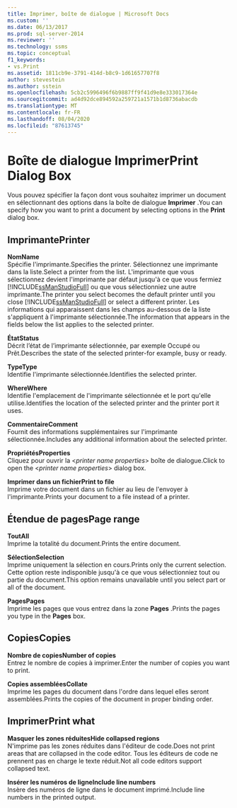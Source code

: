 ```yaml
---
title: Imprimer, boîte de dialogue | Microsoft Docs
ms.custom: ''
ms.date: 06/13/2017
ms.prod: sql-server-2014
ms.reviewer: ''
ms.technology: ssms
ms.topic: conceptual
f1_keywords:
- vs.Print
ms.assetid: 1811cb9e-3791-414d-b8c9-1d61657707f8
author: stevestein
ms.author: sstein
ms.openlocfilehash: 5cb2c5996496f6b9887ff9f41d9e8e333017364e
ms.sourcegitcommit: ad4d92dce894592a259721a1571b1d8736abacdb
ms.translationtype: MT
ms.contentlocale: fr-FR
ms.lasthandoff: 08/04/2020
ms.locfileid: "87613745"
---
```

# <a name="print-dialog-box"></a><span data-ttu-id="13d16-102">Boîte de dialogue Imprimer</span><span class="sxs-lookup"><span data-stu-id="13d16-102">Print Dialog Box</span></span>
  <span data-ttu-id="13d16-103">Vous pouvez spécifier la façon dont vous souhaitez imprimer un document en sélectionnant des options dans la boîte de dialogue **Imprimer** .</span><span class="sxs-lookup"><span data-stu-id="13d16-103">You can specify how you want to print a document by selecting options in the **Print** dialog box.</span></span>  
  
## <a name="printer"></a><span data-ttu-id="13d16-104">Imprimante</span><span class="sxs-lookup"><span data-stu-id="13d16-104">Printer</span></span>  
 <span data-ttu-id="13d16-105">**Nom**</span><span class="sxs-lookup"><span data-stu-id="13d16-105">**Name**</span></span>  
 <span data-ttu-id="13d16-106">Spécifie l'imprimante.</span><span class="sxs-lookup"><span data-stu-id="13d16-106">Specifies the printer.</span></span> <span data-ttu-id="13d16-107">Sélectionnez une imprimante dans la liste.</span><span class="sxs-lookup"><span data-stu-id="13d16-107">Select a printer from the list.</span></span> <span data-ttu-id="13d16-108">L'imprimante que vous sélectionnez devient l'imprimante par défaut jusqu'à ce que vous fermiez [!INCLUDE[ssManStudioFull](../../includes/ssmanstudiofull-md.md)] ou que vous sélectionniez une autre imprimante.</span><span class="sxs-lookup"><span data-stu-id="13d16-108">The printer you select becomes the default printer until you close [!INCLUDE[ssManStudioFull](../../includes/ssmanstudiofull-md.md)] or select a different printer.</span></span> <span data-ttu-id="13d16-109">Les informations qui apparaissent dans les champs au-dessous de la liste s'appliquent à l'imprimante sélectionnée.</span><span class="sxs-lookup"><span data-stu-id="13d16-109">The information that appears in the fields below the list applies to the selected printer.</span></span>  
  
 <span data-ttu-id="13d16-110">**État**</span><span class="sxs-lookup"><span data-stu-id="13d16-110">**Status**</span></span>  
 <span data-ttu-id="13d16-111">Décrit l’état de l’imprimante sélectionnée, par exemple Occupé ou Prêt.</span><span class="sxs-lookup"><span data-stu-id="13d16-111">Describes the state of the selected printer-for example, busy or ready.</span></span>  
  
 <span data-ttu-id="13d16-112">**Type**</span><span class="sxs-lookup"><span data-stu-id="13d16-112">**Type**</span></span>  
 <span data-ttu-id="13d16-113">Identifie l'imprimante sélectionnée.</span><span class="sxs-lookup"><span data-stu-id="13d16-113">Identifies the selected printer.</span></span>  
  
 <span data-ttu-id="13d16-114">**Where**</span><span class="sxs-lookup"><span data-stu-id="13d16-114">**Where**</span></span>  
 <span data-ttu-id="13d16-115">Identifie l'emplacement de l'imprimante sélectionnée et le port qu'elle utilise.</span><span class="sxs-lookup"><span data-stu-id="13d16-115">Identifies the location of the selected printer and the printer port it uses.</span></span>  
  
 <span data-ttu-id="13d16-116">**Commentaire**</span><span class="sxs-lookup"><span data-stu-id="13d16-116">**Comment**</span></span>  
 <span data-ttu-id="13d16-117">Fournit des informations supplémentaires sur l'imprimante sélectionnée.</span><span class="sxs-lookup"><span data-stu-id="13d16-117">Includes any additional information about the selected printer.</span></span>  
  
 <span data-ttu-id="13d16-118">**Propriétés**</span><span class="sxs-lookup"><span data-stu-id="13d16-118">**Properties**</span></span>  
 <span data-ttu-id="13d16-119">Cliquez pour ouvrir la \<*printer name properties*> boîte de dialogue.</span><span class="sxs-lookup"><span data-stu-id="13d16-119">Click to open the \<*printer name properties*> dialog box.</span></span>  
  
 <span data-ttu-id="13d16-120">**Imprimer dans un fichier**</span><span class="sxs-lookup"><span data-stu-id="13d16-120">**Print to file**</span></span>  
 <span data-ttu-id="13d16-121">Imprime votre document dans un fichier au lieu de l'envoyer à l'imprimante.</span><span class="sxs-lookup"><span data-stu-id="13d16-121">Prints your document to a file instead of a printer.</span></span>  
  
## <a name="page-range"></a><span data-ttu-id="13d16-122">Étendue de pages</span><span class="sxs-lookup"><span data-stu-id="13d16-122">Page range</span></span>  
 <span data-ttu-id="13d16-123">**Tout**</span><span class="sxs-lookup"><span data-stu-id="13d16-123">**All**</span></span>  
 <span data-ttu-id="13d16-124">Imprime la totalité du document.</span><span class="sxs-lookup"><span data-stu-id="13d16-124">Prints the entire document.</span></span>  
  
 <span data-ttu-id="13d16-125">**Sélection**</span><span class="sxs-lookup"><span data-stu-id="13d16-125">**Selection**</span></span>  
 <span data-ttu-id="13d16-126">Imprime uniquement la sélection en cours.</span><span class="sxs-lookup"><span data-stu-id="13d16-126">Prints only the current selection.</span></span> <span data-ttu-id="13d16-127">Cette option reste indisponible jusqu'à ce que vous sélectionniez tout ou partie du document.</span><span class="sxs-lookup"><span data-stu-id="13d16-127">This option remains unavailable until you select part or all of the document.</span></span>  
  
 <span data-ttu-id="13d16-128">**Pages**</span><span class="sxs-lookup"><span data-stu-id="13d16-128">**Pages**</span></span>  
 <span data-ttu-id="13d16-129">Imprime les pages que vous entrez dans la zone **Pages** .</span><span class="sxs-lookup"><span data-stu-id="13d16-129">Prints the pages you type in the **Pages** box.</span></span>  
  
## <a name="copies"></a><span data-ttu-id="13d16-130">Copies</span><span class="sxs-lookup"><span data-stu-id="13d16-130">Copies</span></span>  
 <span data-ttu-id="13d16-131">**Nombre de copies**</span><span class="sxs-lookup"><span data-stu-id="13d16-131">**Number of copies**</span></span>  
 <span data-ttu-id="13d16-132">Entrez le nombre de copies à imprimer.</span><span class="sxs-lookup"><span data-stu-id="13d16-132">Enter the number of copies you want to print.</span></span>  
  
 <span data-ttu-id="13d16-133">**Copies assemblées**</span><span class="sxs-lookup"><span data-stu-id="13d16-133">**Collate**</span></span>  
 <span data-ttu-id="13d16-134">Imprime les pages du document dans l'ordre dans lequel elles seront assemblées.</span><span class="sxs-lookup"><span data-stu-id="13d16-134">Prints the copies of the document in proper binding order.</span></span>  
  
## <a name="print-what"></a><span data-ttu-id="13d16-135">Imprimer</span><span class="sxs-lookup"><span data-stu-id="13d16-135">Print what</span></span>  
 <span data-ttu-id="13d16-136">**Masquer les zones réduites**</span><span class="sxs-lookup"><span data-stu-id="13d16-136">**Hide collapsed regions**</span></span>  
 <span data-ttu-id="13d16-137">N'imprime pas les zones réduites dans l'éditeur de code.</span><span class="sxs-lookup"><span data-stu-id="13d16-137">Does not print areas that are collapsed in the code editor.</span></span> <span data-ttu-id="13d16-138">Tous les éditeurs de code ne prennent pas en charge le texte réduit.</span><span class="sxs-lookup"><span data-stu-id="13d16-138">Not all code editors support collapsed text.</span></span>  
  
 <span data-ttu-id="13d16-139">**Insérer les numéros de ligne**</span><span class="sxs-lookup"><span data-stu-id="13d16-139">**Include line numbers**</span></span>  
 <span data-ttu-id="13d16-140">Insère des numéros de ligne dans le document imprimé.</span><span class="sxs-lookup"><span data-stu-id="13d16-140">Include line numbers in the printed output.</span></span>  
  
  
